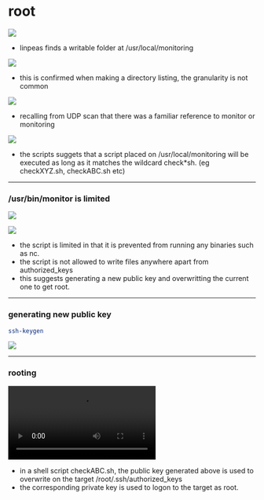 # root
![](PIT.HTB-20.png)
- linpeas finds a writable folder at /usr/local/monitoring

![](PIT.HTB-21.png)
- this is confirmed when making a directory listing, the granularity is not common

![](PIT.HTB-06.png)
- recalling from UDP scan that there was a familiar reference to monitor or monitoring

![](PIT.HTB-22.png)
- the scripts suggets that a script placed on /usr/local/monitoring will be executed as long as it matches the wildcard check<span class="myTurquoise">\*</span>sh. (eg check<span class="myTurquoise">XYZ</span>.sh, check<span class="myTurquoise">ABC</span>.sh etc)

<hr>

### /usr/bin/monitor is limited

![](PIT.HTB-24.png)

![](PIT.HTB-23.png)

- the script is limited in that it is prevented from running any binaries such as nc.
- the script is not allowed to write files anywhere apart from authorized_keys
- this suggests generating a new public key and overwritting the current one to get root.

<hr>

### generating new public key

````bash
ssh-keygen
````

![](PIT.HTB-25.gif)

<hr>

### rooting

![](PIT.HTB-26.mp4)

- in a shell script checkABC.sh, the public key generated above is used to overwrite on the target /root/.ssh/authorized_keys 
- the corresponding private key is used to logon to the target as root.